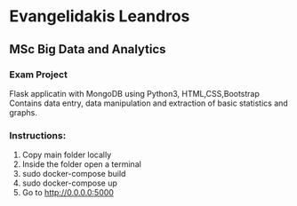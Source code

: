# Evangelidakis Leandros
## MSc Big Data and Analytics

### Exam Project
  Flask applicatin with MongoDB using Python3, HTML,CSS,Bootstrap
  Contains data entry, data manipulation and extraction of basic statistics and graphs.

### Instructions:
  1. Copy main folder locally
  2. Inside the folder open a terminal
  3. sudo docker-compose build
  4. sudo docker-compose up
  5. Go to http://0.0.0.0:5000
